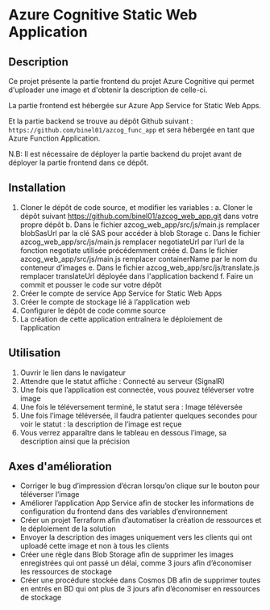 # Azure Cognitive Static Web Application

## Description
Ce projet présente la partie frontend du projet Azure Cognitive qui permet d'uploader une image et d'obtenir la description de celle-ci.

La partie frontend est hébergée sur Azure App Service for Static Web Apps.

Et la partie backend se trouve au dépôt Github suivant : `https://github.com/binel01/azcog_func_app` et sera hébergée en tant que Azure Function Application.

N.B: Il est nécessaire de déployer la partie backend du projet avant de déployer la partie frontend dans ce dépôt.

## Installation
1.	Cloner le dépôt de code source, et modifier les variables :
    a.	Cloner le dépôt suivant https://github.com/binel01/azcog_web_app.git dans votre propre dépôt
    b.	Dans le fichier azcog_web_app/src/js/main.js remplacer blobSasUrl par la clé SAS pour accéder à blob Storage
    c.	Dans le fichier azcog_web_app/src/js/main.js remplacer negotiateUrl par l’url de la fonction negotiate utilisée précédemment créée
    d.	Dans le fichier azcog_web_app/src/js/main.js remplacer containerName par le nom du conteneur d’images 
    e.	Dans le fichier azcog_web_app/src/js/translate.js remplacer translateUrl déployée dans l'application backend
    f.	Faire un commit et pousser le code sur votre dépôt
2.	Créer le compte de service App Service for Static Web Apps
3.	Créer le compte de stockage lié à l’application web
4.	Configurer le dépôt de code comme source
5.	La création de cette application entraînera le déploiement de l’application


## Utilisation
1.	Ouvrir le lien dans le navigateur
2.	Attendre que le statut affiche : Connecté au serveur (SignalR)
3.	Une fois que l’application est connectée, vous pouvez téléverser votre image
4.	Une fois le téléversement terminé, le statut sera : Image téléversée
5.	Une fois l’image téléversée, il faudra patienter quelques secondes pour voir le statut : la description de l’image est reçue
6.	Vous verrez apparaître dans le tableau en dessous l’image, sa description ainsi que la précision


## Axes d'amélioration
- Corriger le bug d’impression d’écran lorsqu’on clique sur le bouton pour téléverser l’image
- Améliorer l’application App Service afin de stocker les informations de configuration du frontend dans des variables d’environnement
- Créer un projet Terraform afin d’automatiser la création de ressources et le déploiement de la solution
- Envoyer la description des images uniquement vers les clients qui ont uploadé cette image et non à tous les clients
- Créer une règle dans Blob Storage afin de supprimer les images enregistrées qui ont passé un délai, comme 3 jours afin d’économiser les ressources de stockage
- Créer une procédure stockée dans Cosmos DB afin de supprimer toutes en entrés en BD qui ont plus de 3 jours afin d’économiser en ressources de stockage
